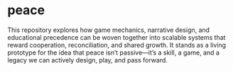 # peace
This repository explores how game mechanics, narrative design, and educational precedence can be woven together into scalable systems that reward cooperation, reconciliation, and shared growth. It stands as a living prototype for the idea that peace isn’t passive—it’s a skill, a game, and a legacy we can actively design, play, and pass forward.

